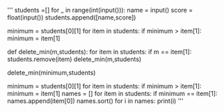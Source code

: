 '''
students =[]
for _ in range(int(input())):
    name = input()
    score = float(input())
    students.append([name,score])


minimum = students[0][1]
for item in students:
    if minimum > item[1]:
        minimum = item[1]

def delete_min(m,students):
    for item in students:
        if m == item[1]:
            students.remove(item)
            delete_min(m,students)

delete_min(minimum,students)

minimum = students[0][1]
for item in students:
    if minimum > item[1]:
        minimum = item[1]
names = []
for item in students:
    if minimum == item[1]:
        names.append(item[0])
names.sort()
for i in names:
    print(i)
'''
